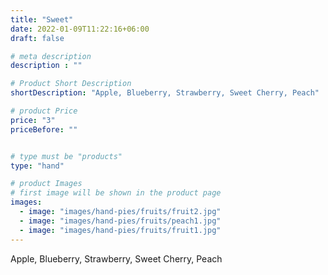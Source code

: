 ```yaml
---
title: "Sweet"
date: 2022-01-09T11:22:16+06:00
draft: false

# meta description
description : ""

# Product Short Description
shortDescription: "Apple, Blueberry, Strawberry, Sweet Cherry, Peach"

# product Price
price: "3"
priceBefore: ""


# type must be "products"
type: "hand"

# product Images
# first image will be shown in the product page
images:
  - image: "images/hand-pies/fruits/fruit2.jpg"
  - image: "images/hand-pies/fruits/peach1.jpg"
  - image: "images/hand-pies/fruits/fruit1.jpg"
---
```


Apple, Blueberry, Strawberry, Sweet Cherry, Peach